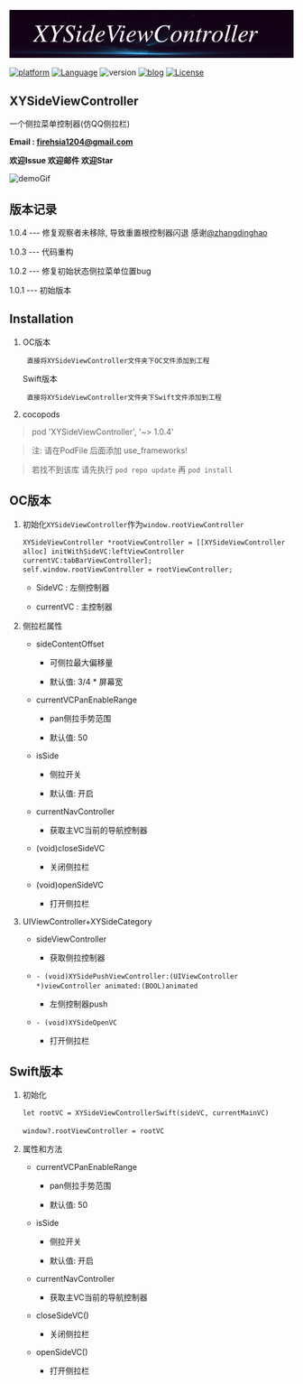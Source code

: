 ![XYSideViewController](images/icon.png)

[![platform](http://img.shields.io/badge/platform-iOS-orange.svg?style=flat)](https://developer.apple.com/iphone/index.action)
[![Language](http://img.shields.io/badge/language-ObjC&Swift-brightgreen.svg?style=flat)](https://developer.apple.com/documentation/)
![version](http://img.shields.io/badge/version-1.0.4-00FFFF.svg?style=flat)
[![blog](http://img.shields.io/badge/jianshu-简书-FF00FF.svg?style=flat)](http://www.jianshu.com/u/eec143f2560d)
[![License](http://img.shields.io/badge/license-MIT-ff69b4.svg?style=flat)](http://mit-license.org)

## XYSideViewController
一个侧拉菜单控制器(仿QQ侧拉栏)

**Email : firehsia1204@gmail.com**

**欢迎Issue 欢迎邮件 欢迎Star** 

![demoGif](images/demoGif.gif)

## 版本记录
1.0.4 --- 修复观察者未移除, 导致重置根控制器闪退 感谢[@zhangdinghao](https://github.com/CalvinCheungCoder)

1.0.3 --- 代码重构

1.0.2 --- 修复初始状态侧拉菜单位置bug

1.0.1 --- 初始版本

## Installation

1. OC版本 
 
		直接将XYSideViewController文件夹下OC文件添加到工程
	
	Swift版本
	
		直接将XYSideViewController文件夹下Swift文件添加到工程

2. cocopods
 
 > pod 'XYSideViewController', '~> 1.0.4'
 
 > 注: 请在PodFile 后面添加 use_frameworks!
 
 >  若找不到该库 请先执行 `pod repo update`  再 `pod install`
 
 
## OC版本

1. 初始化```XYSideViewController```作为```window.rootViewController```
 
	```
	XYSideViewController *rootViewController = [[XYSideViewController alloc] initWithSideVC:leftViewController currentVC:tabBarViewController];
	self.window.rootViewController = rootViewController;
	```
	
	- SideVC :  左侧控制器
	 
	- currentVC : 主控制器
 
2. 侧拉栏属性
 
   - sideContentOffset 
    
  		- 可侧拉最大偏移量  
  		
  		- 默认值:  3/4 * 屏幕宽
   - currentVCPanEnableRange
     
  		- pan侧拉手势范围  
 	  
  		- 默认值: 50
   - isSide 
    
   		- 侧拉开关
   		
   		- 默认值: 开启
   - currentNavController

     	- 获取主VC当前的导航控制器
     
   - (void)closeSideVC 
    
     	- 关闭侧拉栏
   - (void)openSideVC 

   		- 打开侧拉栏
  
3. UIViewController+XYSideCategory
   - sideViewController 
    
   		- 获取侧拉控制器
   - ```- (void)XYSidePushViewController:(UIViewController *)viewController animated:(BOOL)animated``` 
  
 	 	- 左侧控制器push
   - ```- (void)XYSideOpenVC``` 

   		- 打开侧拉栏
  
  
## Swift版本
1. 初始化
 
	 ```
	 let rootVC = XYSideViewControllerSwift(sideVC, currentMainVC)
	  
	 window?.rootViewController = rootVC 
	 ```

2. 属性和方法
   - currentVCPanEnableRange
     
  		- pan侧拉手势范围  
 	  
  		- 默认值: 50
   - isSide 
    
   		- 侧拉开关
   		
   		- 默认值: 开启
   - currentNavController

     	- 获取主VC当前的导航控制器
     
   - closeSideVC() 
    
     	- 关闭侧拉栏
   - openSideVC()

   		- 打开侧拉栏


